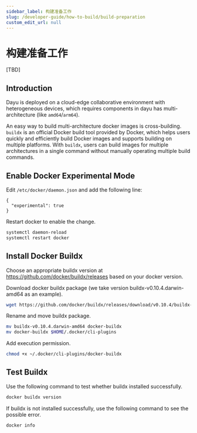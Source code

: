 ```yaml
---
sidebar_label: 构建准备工作
slug: /developer-guide/how-to-build/build-preparation
custom_edit_url: null
---
```


# 构建准备工作

[TBD]

## Introduction
Dayu is deployed on a cloud-edge collaborative environment with heterogeneous devices, which requires components in dayu has multi-architecture (like `amd64`/`arm64`). 

An easy way to build multi-architecture docker images is cross-building. 
`buildx` is an official Docker build tool provided by Docker, which helps users quickly and efficiently build Docker images and supports building on multiple platforms. With `buildx`, users can build images for multiple architectures in a single command without manually operating multiple build commands. 

## Enable Docker Experimental Mode
Edit `/etc/docker/daemon.json` and add the following line:
```
{
  "experimental": true
}
```

Restart docker to enable the change.
```bash
systemctl daemon-reload
systemctl restart docker
```


## Install Docker Buildx

Choose an appropriate buildx version at https://github.com/docker/buildx/releases based on your docker version.

Download docker buildx package (we take version buildx-v0.10.4.darwin-amd64 as an example).
```bash
wget https://github.com/docker/buildx/releases/download/v0.10.4/buildx-v0.10.4.darwin-amd64
```

Rename and move buildx package.
```bash
mv buildx-v0.10.4.darwin-amd64 docker-buildx
mv docker-buildx $HOME/.docker/cli-plugins
```

Add execution permission.
```bash
chmod +x ~/.docker/cli-plugins/docker-buildx
```

## Test Buildx

Use the following command to test whether buildx installed successfully.
```bash
docker buildx version
```

If buildx is not installed successfully, use the following command to see the possible error.
```bash
docker info
```